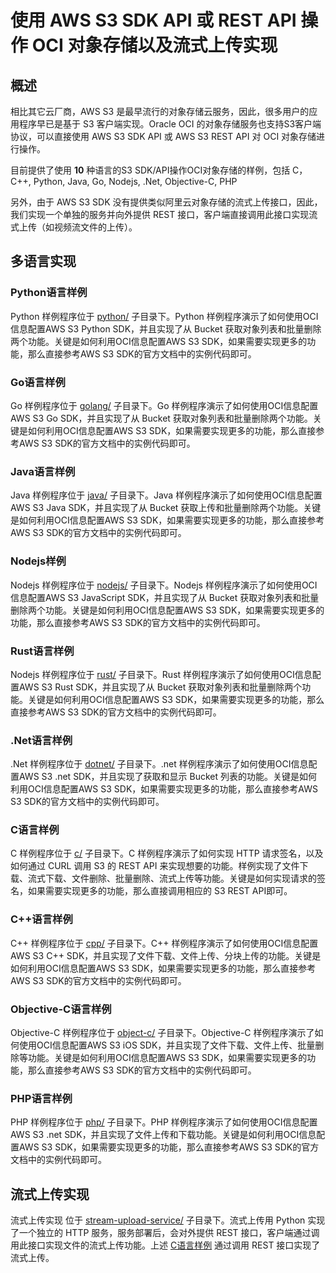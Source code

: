 # 使用 AWS S3 SDK API 或 REST API 操作 OCI 对象存储以及流式上传实现

## 概述

相比其它云厂商，AWS S3 是最早流行的对象存储云服务，因此，很多用户的应用程序早已是基于 S3 客户端实现。Oracle OCI 的对象存储服务也支持S3客户端协议，可以直接使用 AWS S3 SDK API 或 AWS S3 REST API 对 OCI 对象存储进行操作。

目前提供了使用 **10** 种语言的S3 SDK/API操作OCI对象存储的样例，包括 C，C++, Python, Java, Go, Nodejs, .Net, Objective-C, PHP

另外，由于 AWS S3 SDK 没有提供类似阿里云对象存储的流式上传接口，因此，我们实现一个单独的服务并向外提供 REST 接口，客户端直接调用此接口实现流式上传（如视频流文件的上传）。

## 多语言实现

### Python语言样例

Python 样例程序位于 [python/](python/) 子目录下。Python 样例程序演示了如何使用OCI信息配置AWS S3 Python SDK，并且实现了从 Bucket 获取对象列表和批量删除两个功能。关键是如何利用OCI信息配置AWS S3 SDK，如果需要实现更多的功能，那么直接参考AWS S3 SDK的官方文档中的实例代码即可。

### Go语言样例

Go 样例程序位于 [golang/](golang/) 子目录下。Go 样例程序演示了如何使用OCI信息配置AWS S3 Go SDK，并且实现了从 Bucket 获取对象列表和批量删除两个功能。关键是如何利用OCI信息配置AWS S3 SDK，如果需要实现更多的功能，那么直接参考AWS S3 SDK的官方文档中的实例代码即可。

### Java语言样例

Java 样例程序位于 [java/](java/) 子目录下。Java 样例程序演示了如何使用OCI信息配置AWS S3 Java SDK，并且实现了从 Bucket 获取上传和批量删除两个功能。关键是如何利用OCI信息配置AWS S3 SDK，如果需要实现更多的功能，那么直接参考AWS S3 SDK的官方文档中的实例代码即可。

### Nodejs样例

Nodejs 样例程序位于 [nodejs/](nodejs/) 子目录下。Nodejs 样例程序演示了如何使用OCI信息配置AWS S3 JavaScript SDK，并且实现了从 Bucket 获取对象列表和批量删除两个功能。关键是如何利用OCI信息配置AWS S3 SDK，如果需要实现更多的功能，那么直接参考AWS S3 SDK的官方文档中的实例代码即可。

### Rust语言样例

Nodejs 样例程序位于 [rust/](rust/) 子目录下。Rust 样例程序演示了如何使用OCI信息配置AWS S3 Rust SDK，并且实现了从 Bucket 获取对象列表和批量删除两个功能。关键是如何利用OCI信息配置AWS S3 SDK，如果需要实现更多的功能，那么直接参考AWS S3 SDK的官方文档中的实例代码即可。

### .Net语言样例

.Net 样例程序位于 [dotnet/](dotnet/) 子目录下。.net 样例程序演示了如何使用OCI信息配置AWS S3 .net SDK，并且实现了获取和显示 Bucket 列表的功能。关键是如何利用OCI信息配置AWS S3 SDK，如果需要实现更多的功能，那么直接参考AWS S3 SDK的官方文档中的实例代码即可。

### C语言样例

C 样例程序位于 [c/](c/OSS-Demo/ObjectStorageDemo/) 子目录下。C 样例程序演示了如何实现 HTTP 请求签名，以及如何通过 CURL 调用 S3 的 REST API 来实现想要的功能。样例实现了文件下载、流式下载、文件删除、批量删除、流式上传等功能。关键是如何实现请求的签名，如果需要实现更多的功能，那么直接调用相应的 S3 REST API即可。

### C++语言样例

C++ 样例程序位于 [cpp/](cpp/) 子目录下。C++ 样例程序演示了如何使用OCI信息配置AWS S3 C++ SDK，并且实现了文件下载、文件上传、分块上传的功能。关键是如何利用OCI信息配置AWS S3 SDK，如果需要实现更多的功能，那么直接参考AWS S3 SDK的官方文档中的实例代码即可。

### Objective-C语言样例

Objective-C 样例程序位于 [object-c/](object-c/ocis3test/) 子目录下。Objective-C 样例程序演示了如何使用OCI信息配置AWS S3 iOS SDK，并且实现了文件下载、文件上传、批量删除等功能。关键是如何利用OCI信息配置AWS S3 SDK，如果需要实现更多的功能，那么直接参考AWS S3 SDK的官方文档中的实例代码即可。

### PHP语言样例

PHP 样例程序位于 [php/](php/) 子目录下。PHP 样例程序演示了如何使用OCI信息配置AWS S3 .net SDK，并且实现了文件上传和下载功能。关键是如何利用OCI信息配置AWS S3 SDK，如果需要实现更多的功能，那么直接参考AWS S3 SDK的官方文档中的实例代码即可。

## 流式上传实现

流式上传实现 位于 [stream-upload-service/](stream-upload-service/) 子目录下。流式上传用 Python 实现了一个独立的 HTTP 服务，服务部署后，会对外提供 REST 接口，客户端通过调用此接口实现文件的流式上传功能。上述 [C语言样例](C语言样例) 通过调用 REST 接口实现了流式上传。
